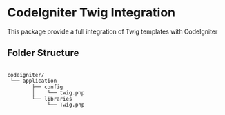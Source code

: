 # CodeIgniter Twig Integration

This package provide a full integration of Twig templates with CodeIgniter

## Folder Structure

```

codeigniter/
 └── application
        ├── config
        │    └── twig.php
        └── libraries
             └── Twig.php 

```
